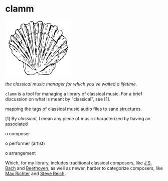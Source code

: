 # clamm

![](clam.png?raw=true)

_the classical music manager for which you've waited a lifetime._

`clamm` is a tool for managing a library of classical music. For a brief discussion on what is meant by "classical", see
[1].

mapping the tags of classical music audio files to sane structures. 

[1] 
By _classical_, I mean any piece of music characterized by having an associated 

o composer

o performer (artist)

o arrangement

Which, for my library, includes traditional classical composers, like [J.S. Bach](https://en.wikipedia.org/wiki/Johann_Sebastian\_Bach) and [Beethoven](https://en.wikipedia.org/wiki/Ludwig_van_Beethoven), as well as newer, harder to categorize composers, like [Max Richter](https://en.wikipedia.org/wiki/Max_Richter) and [Steve Reich](https://en.wikipedia.org/wiki/Steve_Reich).

